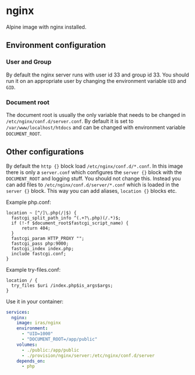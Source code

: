 # nginx

Alpine image with nginx installed.

## Environment configuration

### User and Group

By default the nginx server runs with user id 33 and group id 33. You should run it on an appropriate user by changing
the environment variable `UID` and `GID`.

### Document root

The document root is usually the only variable that needs to be changed in `/etc/nginx/conf.d/server.conf`. By default
it is set to `/var/www/localhost/htdocs` and can be changed with environment variable `DOCUMENT_ROOT`.

## Other configurations

By default the `http {}` block load `/etc/nginx/conf.d/*.conf`. In this image there is only a `server.conf` which
configures the `server {}` block with the `DOCUMENT_ROOT` and logging stuff. You should not change this. Instead you can
add files to `/etc/nginx/conf.d/server/*.conf` which is loaded in the `server {}` block. This way you can add aliases,
`location {}` blocks etc.

Example php.conf:

```nginx
location ~ [^/]\.php(/|$) {
  fastcgi_split_path_info ^(.+?\.php)(/.*)$;
  if (!-f $document_root$fastcgi_script_name) {
      return 404;
  }
  fastcgi_param HTTP_PROXY "";
  fastcgi_pass php:9000;
  fastcgi_index index.php;
  include fastcgi.conf;
}
```

Example try-files.conf:

```nginx
location / {
  try_files $uri /index.php$is_args$args;
}
```

Use it in your container:

```yml
services:
  nginx:
    image: iras/nginx
    environment:
      - "UID=1000"
      - "DOCUMENT_ROOT=/app/public"
    volumes:
      - ./public:/app/public
      - ./provision/nginx/server:/etc/nginx/conf.d/server
    depends_on:
      - php
```
